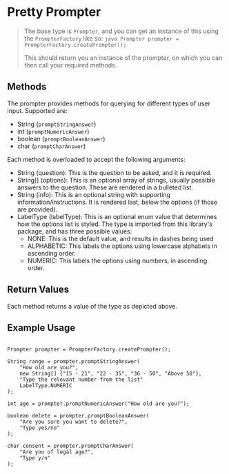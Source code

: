 # Pretty Prompter

> The base type is `Prompter`, and you can get an instance of this using the `PrompterFactory` like so:
> ```java Prompter prompter = PrompterFactory.createPrompter();```
> 
> This should return you an instance of the prompter, on which you can then call your required methods.

## Methods
The prompter provides methods for querying for different types of user input. Supported are:
- String (`promptStringAnswer`)
- int (`promptNumericAnswer`)
- boolean (`promptBooleanAnswer`)
- char (`promptCharAnswer`)

Each method is overloaded to accept the following arguments:
- String (question): This is the question to be asked, and it is required.
- String[] (options): This is an optional array of strings, usually possible answers to the question. These are rendered in a bulleted list.
- String (info): This is an optional string with supporting information/instructions. It is rendered last, below the options (if those are provided).
- LabelType (labelType): This is an optional enum value that determines how the options list is styled.
The type is imported from this library's package, and has three possible values:
  - NONE: This is the default value, and results in dashes being used
  - ALPHABETIC: This labels the options using lowercase alphabets in ascending order.
  - NUMERIC: This labels the options using numbers, in ascending order.

## Return Values
Each method returns a value of the type as depicted above.

## Example Usage
> ```java
    Prompter prompter = PrompterFactory.createPrompter();

    String range = prompter.promptStringAnswer(
        "How old are you?",
        new String[] {"15 - 21", "22 - 35", "36 - 50", "Above 50"},
        "Type the relevant number from the list"
        LabelType.NUMERIC
    );

    int age = prompter.promptNumericAnswer("How old are you?");

    boolean delete = prompter.promptBooleanAnswer(
        "Are you sure you want to delete?",
        "Type yes/no"
    );

    char consent = prompter.promptCharAnswer(
        "Are you of legal age?",
        "Type y/n"
    );
> 
```